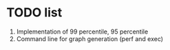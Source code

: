  # TODO list
 
1. Implementation of 99 percentile, 95 percentile
2. Command line for graph generation (perf and exec)